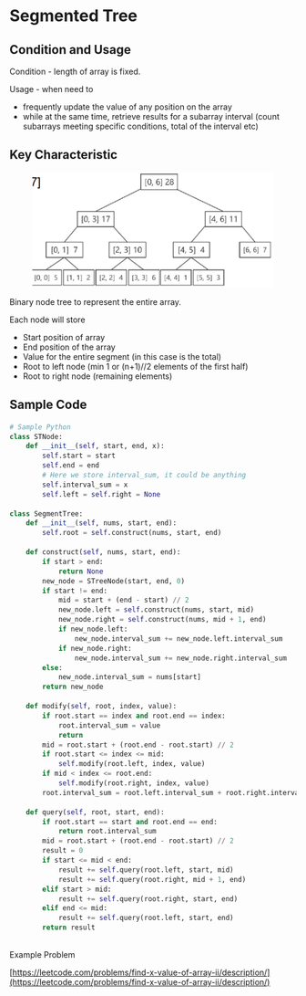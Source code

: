 # Segmented Tree

## Condition and Usage

Condition - length of array is fixed.&#x20;

Usage - when need to&#x20;

* frequently update the value of any position on the array
* while at the same time, retrieve results for a subarray interval (count subarrays meeting specific conditions, total of the interval etc)

## Key Characteristic

<figure><img src=".gitbook/assets/image (4).png" alt=""><figcaption></figcaption></figure>

Binary node tree to represent the entire array.&#x20;

Each node will store&#x20;

* Start position of array
* End position of the array
* Value for the entire segment (in this case is the total)
* Root to left node (min 1 or (n+1)//2 elements of the first half)
* Root to right node (remaining elements)



## Sample Code

```python
# Sample Python
class STNode:
    def __init__(self, start, end, x):
        self.start = start
        self.end = end
        # Here we store interval_sum, it could be anything
        self.interval_sum = x
        self.left = self.right = None

class SegmentTree:
    def __init__(self, nums, start, end):
        self.root = self.construct(nums, start, end)
        
    def construct(self, nums, start, end):
        if start > end:
            return None
        new_node = STreeNode(start, end, 0)
        if start != end:
            mid = start + (end - start) // 2
            new_node.left = self.construct(nums, start, mid)
            new_node.right = self.construct(nums, mid + 1, end)
            if new_node.left:
                new_node.interval_sum += new_node.left.interval_sum
            if new_node.right:
                new_node.interval_sum += new_node.right.interval_sum
        else:
            new_node.interval_sum = nums[start]
        return new_node
            
    def modify(self, root, index, value):
        if root.start == index and root.end == index:
            root.interval_sum = value
            return 
        mid = root.start + (root.end - root.start) // 2
        if root.start <= index <= mid:
            self.modify(root.left, index, value)
        if mid < index <= root.end:
            self.modify(root.right, index, value)
        root.interval_sum = root.left.interval_sum + root.right.interval_sum
    
    def query(self, root, start, end):
        if root.start == start and root.end == end:
            return root.interval_sum
        mid = root.start + (root.end - root.start) // 2
        result = 0
        if start <= mid < end:
            result += self.query(root.left, start, mid)
            result += self.query(root.right, mid + 1, end)
        elif start > mid:
            result += self.query(root.right, start, end)
        elif end <= mid:
            result += self.query(root.left, start, end)
        return result 
        

```

Example Problem

[https://leetcode.com/problems/find-x-value-of-array-ii/description/](https://leetcode.com/problems/find-x-value-of-array-ii/description/)
